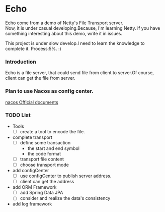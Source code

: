 # Echo
Echo come from a demo of Netty's File Transport server.  
Now, it is under casual developing.Because, I'm learning Netty. if you have something interesting about this demo, write it in issues.

This project is under slow develop.I need to learn the knowledge to complete it.
Process:5%. :)
### Introduction
Echo is a file server, that could send file from client to server.Of course, client can get the file from server.

### Plan to use Nacos as config center.

[nacos Official documents ](https://nacos.io/)

### TODO List
+ Tools
  - [ ] create a tool to encode the file. 
+ complete transport
  - [ ] define some transaction
    - the start and end symbol
    - the code format
  - [ ] transport file content
  - [ ] choose transport mode
+ add configCenter<BR>
  - [ ] use configCenter to publish server address.
  - [ ] client can get the address
+ add ORM Framework
  - [ ] add Spring Data JPA
  - [ ] consider and realize the data's consistency
+ add log framework

